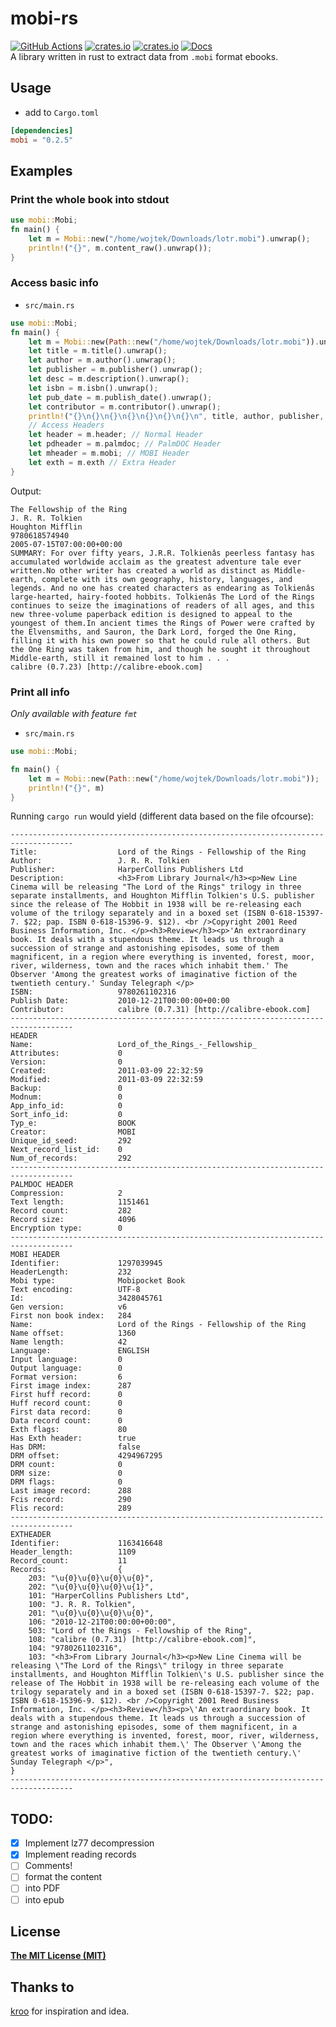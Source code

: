 # mobi-rs
[![GitHub Actions](https://github.com/wojciechkepka/mobi-rs/workflows/Rust/badge.svg)](https://github.com/wojciechkepka/mobi-rs/actions)
[![crates.io](https://img.shields.io/crates/v/mobi)](https://crates.io/cratesmobi)
[![crates.io](https://img.shields.io/crates/l/mobi)](https://github.com/wojciechkepka/mobi-rs/blob/master/license)
[![Docs](https://img.shields.io/badge/docs-master-brightgreen)](https://docs.rs/mobi)  
A library written in rust to extract data from `.mobi` format ebooks.
## Usage
- add to `Cargo.toml`
```toml
[dependencies]
mobi = "0.2.5"
```
## Examples
### Print the whole book into stdout
```rust
use mobi::Mobi;
fn main() {
    let m = Mobi::new("/home/wojtek/Downloads/lotr.mobi").unwrap();
    println!("{}", m.content_raw().unwrap());
}
```
### Access basic info
- `src/main.rs`
```rust
use mobi::Mobi;
fn main() {
    let m = Mobi::new(Path::new("/home/wojtek/Downloads/lotr.mobi")).unwrap();
    let title = m.title().unwrap();
    let author = m.author().unwrap();
    let publisher = m.publisher().unwrap();
    let desc = m.description().unwrap();
    let isbn = m.isbn().unwrap();
    let pub_date = m.publish_date().unwrap();
    let contributor = m.contributor().unwrap();
    println!("{}\n{}\n{}\n{}\n{}\n{}\n{}\n", title, author, publisher, isbn, pub_date, desc, contributor);
    // Access Headers
    let header = m.header; // Normal Header
    let pdheader = m.palmdoc; // PalmDOC Header
    let mheader = m.mobi; // MOBI Header
    let exth = m.exth // Extra Header
}
```
Output:
```
The Fellowship of the Ring
J. R. R. Tolkien
Houghton Mifflin
9780618574940
2005-07-15T07:00:00+00:00
SUMMARY: For over fifty years, J.R.R. Tolkienâs peerless fantasy has accumulated worldwide acclaim as the greatest adventure tale ever written.No other writer has created a world as distinct as Middle-earth, complete with its own geography, history, languages, and legends. And no one has created characters as endearing as Tolkienâs large-hearted, hairy-footed hobbits. Tolkienâs The Lord of the Rings continues to seize the imaginations of readers of all ages, and this new three-volume paperback edition is designed to appeal to the youngest of them.In ancient times the Rings of Power were crafted by the Elvensmiths, and Sauron, the Dark Lord, forged the One Ring, filling it with his own power so that he could rule all others. But the One Ring was taken from him, and though he sought it throughout Middle-earth, still it remained lost to him . . .
calibre (0.7.23) [http://calibre-ebook.com]
```
### Print all info
*Only available with feature `fmt`*
- `src/main.rs`
```rust
use mobi::Mobi;

fn main() {
    let m = Mobi::new(Path::new("/home/wojtek/Downloads/lotr.mobi"));
    println!("{}", m)
}
```
Running `cargo run` would yield (different data based on the file ofcourse):
```
------------------------------------------------------------------------------------
Title:                  Lord of the Rings - Fellowship of the Ring
Author:                 J. R. R. Tolkien
Publisher:              HarperCollins Publishers Ltd
Description:            <h3>From Library Journal</h3><p>New Line Cinema will be releasing "The Lord of the Rings" trilogy in three separate installments, and Houghton Mifflin Tolkien's U.S. publisher since the release of The Hobbit in 1938 will be re-releasing each volume of the trilogy separately and in a boxed set (ISBN 0-618-15397-7. $22; pap. ISBN 0-618-15396-9. $12). <br />Copyright 2001 Reed Business Information, Inc. </p><h3>Review</h3><p>'An extraordinary book. It deals with a stupendous theme. It leads us through a succession of strange and astonishing episodes, some of them magnificent, in a region where everything is invented, forest, moor, river, wilderness, town and the races which inhabit them.' The Observer 'Among the greatest works of imaginative fiction of the twentieth century.' Sunday Telegraph </p>
ISBN:                   9780261102316
Publish Date:           2010-12-21T00:00:00+00:00
Contributor:            calibre (0.7.31) [http://calibre-ebook.com]
------------------------------------------------------------------------------------
HEADER
Name:                   Lord_of_the_Rings_-_Fellowship_
Attributes:             0
Version:                0
Created:                2011-03-09 22:32:59
Modified:               2011-03-09 22:32:59
Backup:                 0
Modnum:                 0
App_info_id:            0
Sort_info_id:           0
Typ_e:                  BOOK
Creator:                MOBI
Unique_id_seed:         292
Next_record_list_id:    0
Num_of_records:         292
------------------------------------------------------------------------------------
PALMDOC HEADER
Compression:            2
Text length:            1151461
Record count:           282
Record size:            4096
Encryption type:        0
------------------------------------------------------------------------------------
MOBI HEADER
Identifier:             1297039945
HeaderLength:           232
Mobi type:              Mobipocket Book
Text encoding:          UTF-8
Id:                     3428045761
Gen version:            v6
First non book index:   284
Name:                   Lord of the Rings - Fellowship of the Ring
Name offset:            1360
Name length:            42
Language:               ENGLISH
Input language:         0
Output language:        0
Format version:         6
First image index:      287
First huff record:      0
Huff record count:      0
First data record:      0
Data record count:      0
Exth flags:             80
Has Exth header:        true
Has DRM:                false
DRM offset:             4294967295
DRM count:              0
DRM size:               0
DRM flags:              0
Last image record:      288
Fcis record:            290
Flis record:            289
------------------------------------------------------------------------------------
EXTHEADER
Identifier:             1163416648
Header_length:          1109
Record_count:           11
Records:                {
    203: "\u{0}\u{0}\u{0}\u{0}",
    202: "\u{0}\u{0}\u{0}\u{1}",
    101: "HarperCollins Publishers Ltd",
    100: "J. R. R. Tolkien",
    201: "\u{0}\u{0}\u{0}\u{0}",
    106: "2010-12-21T00:00:00+00:00",
    503: "Lord of the Rings - Fellowship of the Ring",
    108: "calibre (0.7.31) [http://calibre-ebook.com]",
    104: "9780261102316",
    103: "<h3>From Library Journal</h3><p>New Line Cinema will be releasing \"The Lord of the Rings\" trilogy in three separate installments, and Houghton Mifflin Tolkien\'s U.S. publisher since the release of The Hobbit in 1938 will be re-releasing each volume of the trilogy separately and in a boxed set (ISBN 0-618-15397-7. $22; pap. ISBN 0-618-15396-9. $12). <br />Copyright 2001 Reed Business Information, Inc. </p><h3>Review</h3><p>\'An extraordinary book. It deals with a stupendous theme. It leads us through a succession of strange and astonishing episodes, some of them magnificent, in a region where everything is invented, forest, moor, river, wilderness, town and the races which inhabit them.\' The Observer \'Among the greatest works of imaginative fiction of the twentieth century.\' Sunday Telegraph </p>",
}
------------------------------------------------------------------------------------

```
## TODO:
- [X] Implement lz77 decompression
- [X] Implement reading records
- [ ] Comments!
- [ ] format the content
- [ ] into PDF
- [ ] into epub
## License
[**The MIT License (MIT)**](https://github.com/wojciechkepka/mobi-rs/blob/master/license)
## Thanks to
[kroo](https://github.com/kroo/mobi-python) for inspiration and idea.

